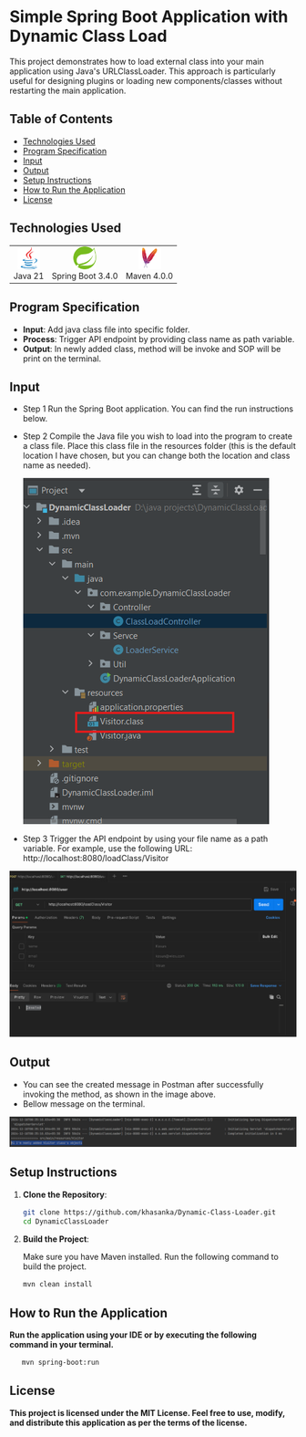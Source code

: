 # Simple Spring Boot Application with Dynamic Class Load

This project demonstrates how to load external class into your main application using Java's URLClassLoader. This approach is particularly useful for designing plugins or loading new components/classes without restarting the main application.

## Table of Contents

- [Technologies Used](#technologies-used)
- [Program Specification](#program-specification)
- [Input](#input)
- [Output](#output)
- [Setup Instructions](#setup-instructions)
- [How to Run the Application](#how-to-run-the-application)
- [License](#license)

## Technologies Used

<table>
    <tr>
        <td align="center">
            <a href="https://www.java.com" target="_blank" rel="noreferrer"> 
                <img src="https://raw.githubusercontent.com/devicons/devicon/master/icons/java/java-original.svg" alt="java" width="40" height="40"/> 
            </a><br> Java 21
        </td>
        <td align="center">
            <a href="https://spring.io/projects/spring-boot" target="_blank" rel="noreferrer"> 
                <img src="https://raw.githubusercontent.com/devicons/devicon/master/icons/spring/spring-original.svg" alt="spring" width="40" height="40"/> 
            </a><br> Spring Boot 3.4.0
        </td>
        <td align="center">
            <a href="https://maven.apache.org/" target="_blank" rel="noreferrer"> 
                <img src="https://raw.githubusercontent.com/devicons/devicon/master/icons/maven/maven-original.svg" alt="maven" width="40" height="40"/> 
            </a><br> Maven 4.0.0
        </td>
    </tr>
</table>

## Program Specification

- **Input**: Add java class file into specific folder.
- **Process**: Trigger API endpoint by providing class name as path variable.
- **Output**: In newly added class, method will be invoke and SOP will be print on the terminal.

## Input

- Step 1
    Run the Spring Boot application. You can find the run instructions below.

- Step 2
    Compile the Java file you wish to load into the program to create a class file. Place this class file in the resources folder (this is the default location I have chosen, but you can change both the location and class name as needed).

   ![external_class](img/external_class.png)

- Step 3
    Trigger the API endpoint by using your file name as a path variable. For example, use the following URL: http://localhost:8080/loadClass/Visitor 

![postman_url](img/postmen_url.png)

## Output

- You can see the created message in Postman after successfully invoking the method, as shown in the image above.
- Bellow message on the terminal.

![Teminal](img/terminal.png)

## Setup Instructions

1. **Clone the Repository**:
   ```bash
   git clone https://github.com/khasanka/Dynamic-Class-Loader.git
   cd DynamicClassLoader
   ```
   
2. **Build the Project**:
   
   Make sure you have Maven installed. Run the following command to build the project.
   
   ```bash
   mvn clean install
   ```

## How to Run the Application

**Run the application using your IDE or by executing the following command in your terminal.**

```bash
   mvn spring-boot:run
```

## License

  **This project is licensed under the MIT License. Feel free to use, modify, and distribute this application as per the terms of the license.**


